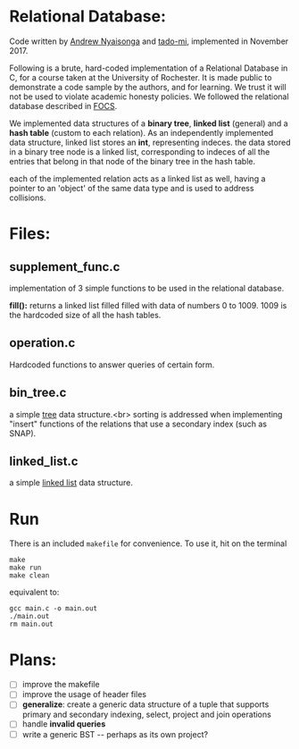 # Relational Database:

Code written by [Andrew Nyaisonga](https://github.com/AndrewNyaisonga) and [tado-mi](https://github.com/tado-mi), implemented in November 2017.

Following is a brute, hard-coded implementation of a Relational Database in C, for a course taken at the University of Rochester. It is made public to demonstrate a code sample by the authors, and for learning. We trust it will not be used to violate academic honesty policies. We followed the relational database described in [FOCS](http://infolab.stanford.edu/~ullman/focs/ch08.pdf).<br/>

We implemented data structures of a **binary tree**, **linked list** (general) and a **hash table** (custom to each relation). As an independently implemented data structure, linked list stores an **int**, representing indeces. the data stored in a binary tree node is a linked list, corresponding to indeces of all the entries that belong in that node of the binary tree in the hash table.

each of the implemented relation acts as a linked list as well, having a pointer to an 'object' of the same data type and is used to address collisions.

# Files:

## supplement_func.c

implementation of 3 simple functions to be used in the relational database.<br/>

**fill():** returns a linked list filled filled with data of numbers 0 to 1009. 1009 is the hardcoded size of all the hash tables.

## operation.c

Hardcoded functions to answer queries of certain form.

## bin_tree.c

a simple [tree](https://en.wikipedia.org/wiki/Binary_tree) data structure.<br\>
sorting is addressed when implementing "insert" functions of the relations that use a secondary index (such as SNAP).

## linked_list.c

a simple [linked list](https://en.wikipedia.org/wiki/Linked_list) data structure.

# Run

There is an included `makefile` for convenience. To use it, hit on the terminal

	make
	make run
	make clean

equivalent to:

	gcc main.c -o main.out
	./main.out
	rm main.out

# Plans:

- [ ] improve the makefile
- [ ] improve the usage of header files
- [ ] **generalize**: create a generic data structure of a tuple that supports primary and secondary indexing, select, project and join operations
- [ ] handle **invalid queries**
- [ ] write a generic BST -- perhaps as its own project?
